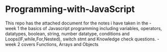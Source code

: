 # Programming-with-JavaScript

This repo has the attached document for the notes i have taken in the
    - week 1 the basics of Javascript programming including variables, operators, datatypes, boolean, string,                 number datatype, conditions and                 Loops(IF,while,For,Nested), switch stmt and Knowledge check questions.
    - week 2 covers Functions, Arrays and Objects 
